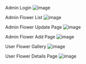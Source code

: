 Admin Login
![image](https://github.com/saitcakir/Florist/assets/90454917/c9255e95-7ce1-4c3a-9e92-c2ac89c3198a)

Admin Flower List
![image](https://github.com/saitcakir/Florist/assets/90454917/e4f7f9f3-a2f7-4c53-b34b-6713c22f9577)

Admin Flower Update Page
![image](https://github.com/saitcakir/Florist/assets/90454917/1d710c5f-5094-497c-9ca0-3881f1ba201d)

Admin Flower Add Page
![image](https://github.com/saitcakir/Florist/assets/90454917/bcdb3f5e-093f-4f54-b0a8-d81b274e7db7)

User Flower Gallery
![image](https://github.com/saitcakir/Florist/assets/90454917/9d102a99-29ec-4709-b194-201a3bd0480b)

User Flower Details Page
![image](https://github.com/saitcakir/Florist/assets/90454917/cb2a6052-9903-41de-aa95-517dfeeb5137)
